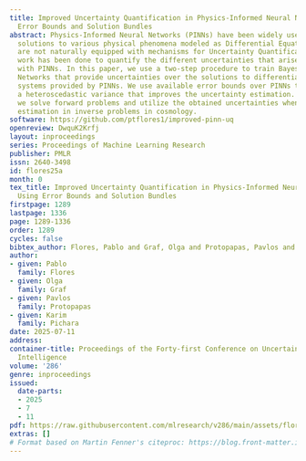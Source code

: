 ```yaml
---
title: Improved Uncertainty Quantification in Physics-Informed Neural Networks Using
  Error Bounds and Solution Bundles
abstract: Physics-Informed Neural Networks (PINNs) have been widely used to obtain
  solutions to various physical phenomena modeled as Differential Equations. As PINNs
  are not naturally equipped with mechanisms for Uncertainty Quantification, some
  work has been done to quantify the different uncertainties that arise when dealing
  with PINNs. In this paper, we use a two-step procedure to train Bayesian Neural
  Networks that provide uncertainties over the solutions to differential equation
  systems provided by PINNs. We use available error bounds over PINNs to formulate
  a heteroscedastic variance that improves the uncertainty estimation. Furthermore,
  we solve forward problems and utilize the obtained uncertainties when doing parameter
  estimation in inverse problems in cosmology.
software: https://github.com/ptflores1/improved-pinn-uq
openreview: DwquK2Krfj
layout: inproceedings
series: Proceedings of Machine Learning Research
publisher: PMLR
issn: 2640-3498
id: flores25a
month: 0
tex_title: Improved Uncertainty Quantification in Physics-Informed Neural Networks
  Using Error Bounds and Solution Bundles
firstpage: 1289
lastpage: 1336
page: 1289-1336
order: 1289
cycles: false
bibtex_author: Flores, Pablo and Graf, Olga and Protopapas, Pavlos and Pichara, Karim
author:
- given: Pablo
  family: Flores
- given: Olga
  family: Graf
- given: Pavlos
  family: Protopapas
- given: Karim
  family: Pichara
date: 2025-07-11
address:
container-title: Proceedings of the Forty-first Conference on Uncertainty in Artificial
  Intelligence
volume: '286'
genre: inproceedings
issued:
  date-parts:
  - 2025
  - 7
  - 11
pdf: https://raw.githubusercontent.com/mlresearch/v286/main/assets/flores25a/flores25a.pdf
extras: []
# Format based on Martin Fenner's citeproc: https://blog.front-matter.io/posts/citeproc-yaml-for-bibliographies/
---
```

